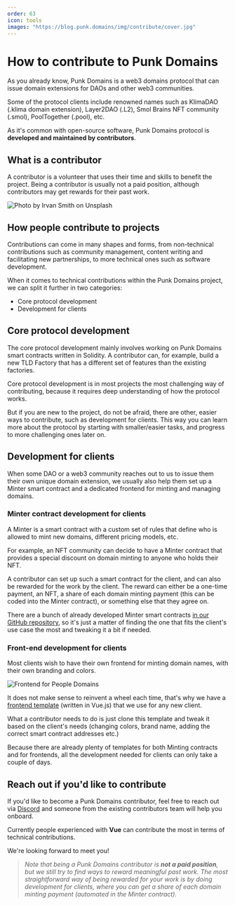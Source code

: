 ```yaml
---
order: 63
icon: tools
images: "https://blog.punk.domains/img/contribute/cover.jpg"
---
```


# How to contribute to Punk Domains

As you already know, Punk Domains is a web3 domains protocol that can issue domain extensions for DAOs and other web3 communities.

Some of the protocol clients include renowned names such as KlimaDAO (.klima domain extension), Layer2DAO (.L2), Smol Brains NFT community (.smol), PoolTogether (.pool), etc.

As it's common with open-source software, Punk Domains protocol is **developed and maintained by contributors**.

## What is a contributor

A contributor is a volunteer that uses their time and skills to benefit the project. Being a contributor is usually not a paid position, although contributors may get rewards for their past work.
  
![Photo by Irvan Smith on Unsplash](https://blog.punk.domains/img/contribute/coder.jpg)

## How people contribute to projects

Contributions can come in many shapes and forms, from non-technical contributions such as community management, content writing and facilitating new partnerships, to more technical ones such as software development.

When it comes to technical contributions within the Punk Domains project, we can split it further in two categories:

- Core protocol development
- Development for clients

## Core protocol development

The core protocol development mainly involves working on Punk Domains smart contracts written in Solidity. A contributor can, for example, build a new TLD Factory that has a different set of features than the existing factories.

Core protocol development is in most projects the most challenging way of contributing, because it requires deep understanding of how the protocol works.

But if you are new to the project, do not be afraid, there are other, easier ways to contribute, such as development for clients. This way you can learn more about the protocol by starting with smaller/easier tasks, and progress to more challenging ones later on.

## Development for clients

When some DAO or a web3 community reaches out to us to issue them their own unique domain extension, we usually also help them set up a Minter smart contract and a dedicated frontend for minting and managing domains.

### Minter contract development for clients

A Minter is a smart contract with a custom set of rules that define who is allowed to mint new domains, different pricing models, etc.

For example, an NFT community can decide to have a Minter contract that provides a special discount on domain minting to anyone who holds their NFT.

A contributor can set up such a smart contract for the client, and can also be rewarded for the work by the client. The reward can either be a one-time payment, an NFT, a share of each domain minting payment (this can be coded into the Minter contract), or something else that they agree on.

There are a bunch of already developed Minter smart contracts [in our GitHub repository](https://github.com/punk-domains-2/punk-contracts/tree/main/contracts/partners), so it's just a matter of finding the one that fits the client's use case the most and tweaking it a bit if needed.

### Front-end development for clients

Most clients wish to have their own frontend for minting domain names, with their own branding and colors.

![Frontend for People Domains](https://blog.punk.domains/img/ppl-joie/ppl-domains.png)

It does not make sense to reinvent a wheel each time, that's why we have a [frontend template](https://github.com/punk-domains-2/punk-fe-template) (written in Vue.js) that we use for any new client. 

What a contributor needs to do is just clone this template and tweak it based on the client's needs (changing colors, brand name, adding the correct smart contract addresses etc.)

Because there are already plenty of templates for both Minting contracts and for frontends, all the development needed for clients can only take a couple of days.

## Reach out if you'd like to contribute

If you'd like to become a Punk Domains contributor, feel free to reach out via [Discord](https://discord.gg/8dSrwrAQeu) and someone from the existing contributors team will help you onboard. 

Currently people experienced with **Vue** can contribute the most in terms of technical contributions.

We're looking forward to meet you!

> *Note that being a Punk Domains contributor is **not a paid position**, but we still try to find ways to reward meaningful past work. The most straightforward way of being rewarded for your work is by doing development for clients, where you can get a share of each domain minting payment (automated in the Minter contract).*
